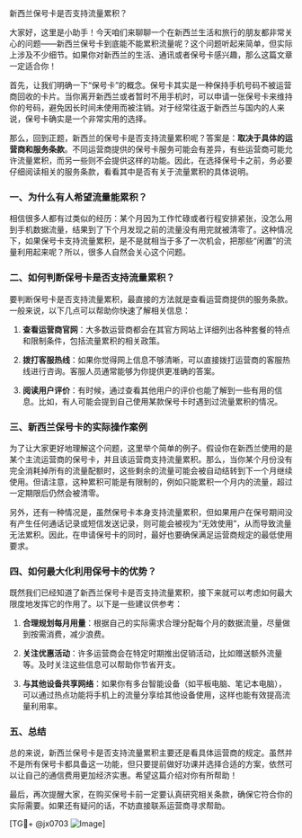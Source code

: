 新西兰保号卡是否支持流量累积？

大家好，这里是小助手！今天咱们来聊聊一个在新西兰生活和旅行的朋友都非常关心的问题——新西兰保号卡到底能不能累积流量呢？这个问题听起来简单，但实际上涉及不少细节。如果你对新西兰的生活、通讯或者保号卡感兴趣，那么这篇文章一定适合你！

首先，让我们明确一下“保号卡”的概念。保号卡其实是一种保持手机号码不被运营商回收的卡片。当你离开新西兰或者暂时不用手机时，可以申请一张保号卡来维持你的号码，避免因长时间未使用而被注销。对于经常往返于新西兰与国内的人来说，保号卡确实是一个非常实用的选择。

那么，回到正题，新西兰的保号卡是否支持流量累积呢？答案是：**取决于具体的运营商和服务条款**。不同运营商提供的保号卡服务可能会有差异，有些运营商可能允许流量累积，而另一些则不会提供这样的功能。因此，在选择保号卡之前，务必要仔细阅读相关的服务条款，看看其中是否有关于流量累积的具体说明。

### 一、为什么有人希望流量能累积？

相信很多人都有过类似的经历：某个月因为工作忙碌或者行程安排紧张，没怎么用到手机数据流量，结果到了下个月发现之前的流量没有用完就被清零了。这种情况下，如果保号卡支持流量累积，是不是就相当于多了一次机会，把那些“闲置”的流量利用起来呢？所以，很多人自然会关心这个问题。

### 二、如何判断保号卡是否支持流量累积？

要判断保号卡是否支持流量累积，最直接的方法就是查看运营商提供的服务条款。一般来说，以下几点可以帮助你快速了解相关信息：

1. **查看运营商官网**：大多数运营商都会在其官方网站上详细列出各种套餐的特点和限制条件，包括流量累积的相关政策。
   
2. **拨打客服热线**：如果你觉得网上信息不够清晰，可以直接拨打运营商的客服热线进行咨询。客服人员通常能够为你提供更准确的答案。

3. **阅读用户评价**：有时候，通过查看其他用户的评价也能了解到一些有用的信息。比如，有人可能会提到自己使用某款保号卡时遇到过流量累积的情况。

### 三、新西兰保号卡的实际操作案例

为了让大家更好地理解这个问题，这里举个简单的例子。假设你在新西兰使用的是某个主流运营商的保号卡，并且该运营商支持流量累积。那么，当你某个月份没有完全消耗掉所有的流量配额时，这些剩余的流量可能会被自动结转到下一个月继续使用。但请注意，这种累积可能是有限制的，例如只能累积一个月内的流量，超过一定期限后仍然会被清零。

另外，还有一种情况是，虽然保号卡本身支持流量累积，但如果用户在保号期间没有产生任何通话记录或短信发送记录，则可能会被视为“无效使用”，从而导致流量无法累积。因此，在申请保号卡的同时，最好也要确保满足运营商规定的最低使用要求。

### 四、如何最大化利用保号卡的优势？

既然我们已经知道了新西兰保号卡是否支持流量累积，接下来就可以考虑如何最大限度地发挥它的作用了。以下是一些建议供参考：

1. **合理规划每月用量**：根据自己的实际需求合理分配每个月的数据流量，尽量做到按需消费，减少浪费。
   
2. **关注优惠活动**：许多运营商会在特定时期推出促销活动，比如赠送额外流量等。及时关注这些信息可以帮助你节省开支。
   
3. **与其他设备共享网络**：如果你有多台智能设备（如平板电脑、笔记本电脑），可以通过热点功能将手机上的流量分享给其他设备使用，这样也能有效提高流量利用率。

### 五、总结

总的来说，新西兰保号卡是否支持流量累积主要还是看具体运营商的规定。虽然并不是所有保号卡都具备这一功能，但只要提前做好功课并选择合适的方案，依然可以让自己的通信费用更加经济实惠。希望这篇介绍对你有所帮助！

最后，再次提醒大家，在购买保号卡前一定要认真研究相关条款，确保它符合你的实际需要。如果还有疑问的话，不妨直接联系运营商寻求帮助。

[TG💪+ @jx0703 ![Image](https://github.com/user-attachments/assets/dbca1d08-cadb-493c-b0ec-ad6f7a83f270)]